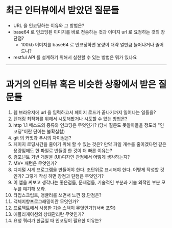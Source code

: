 # 최근 인터뷰에서 받았던 질문들

* URL 을 인코딩하는 이유와 그 방법은?
* base64 로 인코딩된 이미지를 바로 전송하는 것과 이미지 url 로 요청하는 것의 장단점?
  * 100kb 이미지를 base64 로 인코딩하면 용량이 대략 얼만큼 늘어나거나 줄어드나?
* restful API 를 설계하기 위해서 실천할 수 있는 방법은 뭐가 있나요

---

# 과거의 인터뷰 혹은 비슷한 상황에서 받은 질문들

1. 웹 브라우저에 url 을 입력하고서 페이지 로드가 끝나기까지 일어나는 일들을?
1. 렌더링 최적화를 위해서 시도해봤거나 시도할 수 있는 방법은?
1. http 1.1 메소드의 종류와 인코딩은 무엇인가? (당시 질문도 못알아들을 정도라 "인코딩"이란 단어는 불확실함)
1. git 의 커밋과 푸시의 차이점은?
1. 페이지 로딩시간을 줄이기 위해 할 수 있는 것은? 만약 파일 개수를 줄이겠다면 같은 용량임에도 한 파일로 번들링 한 것이 더 빠른 이유는?
1. 컴포넌트 기반 개발을 (UI)디자인 관점에서 어떻게 생각하는지?
1. MV\* 패턴은 무엇인가?
1. 디지털 시계 프로그램을 만들어야 한다. 초단위로 표시해야 한다. 어떻게 작성할 것인가? 그렇게 작성 하면 장점과 단점은 무엇인가?
1. 이 앱을 써보고 생각나는 좋은점들, 문제점들, 기술적인 부분과 기술 외적인 부분 모두를 얘기해 보라.
1. 타입스크립트, 앵귤러를 쓰면서 느낀 장,단점은?
1. 객체지향프로그래밍이란 무엇인가?
1. 프로젝트에서 사용한 기술 스택이 무엇인가?(서버 포함)
1. 애플리케이션의 상태관리란 무엇인가?
1. 요청 쿼리가 한글일 때 인코딩이 필요한 이유는?
